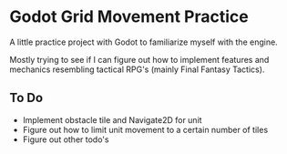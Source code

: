 # Godot Grid Movement Practice

A little practice project with Godot to familiarize myself with the engine.

Mostly trying to see if I can figure out how to implement features and mechanics
resembling tactical RPG's (mainly Final Fantasy Tactics).


## To Do
- Implement obstacle tile and Navigate2D for unit
- Figure out how to limit unit movement to a certain number of tiles
- Figure out other todo's
